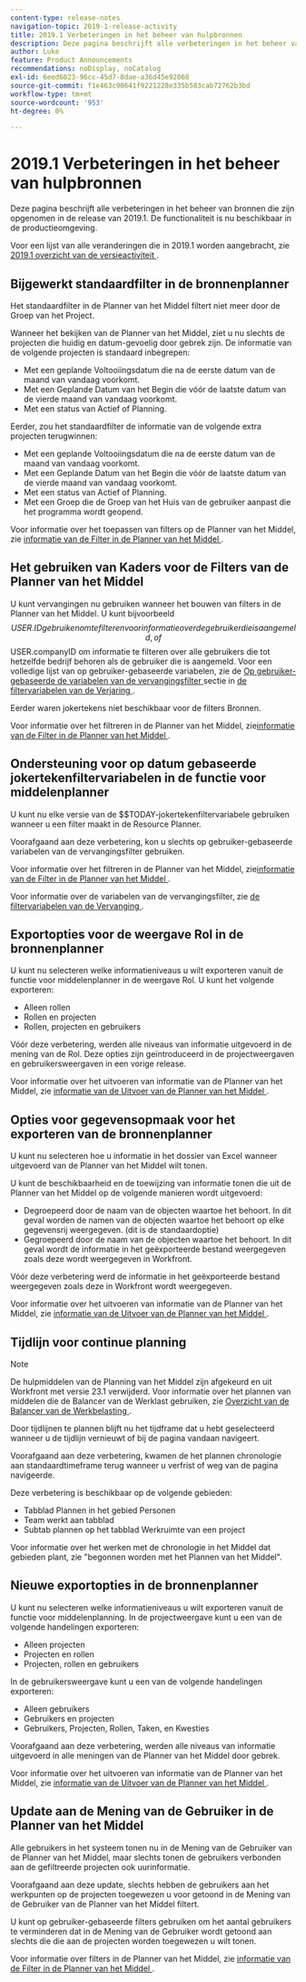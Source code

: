 ```yaml
---
content-type: release-notes
navigation-topic: 2019-1-release-activity
title: 2019.1 Verbeteringen in het beheer van hulpbronnen
description: Deze pagina beschrijft alle verbeteringen in het beheer van bronnen die zijn opgenomen in de release van 2019.1. De functionaliteit is nu beschikbaar in de productieomgeving.
author: Luke
feature: Product Announcements
recommendations: noDisplay, noCatalog
exl-id: 6eed6023-96cc-45d7-8dae-a36d45e92068
source-git-commit: f1e463c90641f9221228e335b583cab72762b3bd
workflow-type: tm+mt
source-wordcount: '953'
ht-degree: 0%

---
```


# 2019.1 Verbeteringen in het beheer van hulpbronnen

Deze pagina beschrijft alle verbeteringen in het beheer van bronnen die zijn opgenomen in de release van 2019.1. De functionaliteit is nu beschikbaar in de productieomgeving.

Voor een lijst van alle veranderingen die in 2019.1 worden aangebracht, zie [&#x200B; 2019.1 overzicht van de versieactiviteit &#x200B;](../../../../product-announcements/product-releases/quarterly-release-archive/2019.1-release-activity/2019-1-release-activity-overview.md).

## Bijgewerkt standaardfilter in de bronnenplanner

Het standaardfilter in de Planner van het Middel filtert niet meer door de Groep van het Project.

Wanneer het bekijken van de Planner van het Middel, ziet u nu slechts de projecten die huidig en datum-gevoelig door gebrek zijn. De informatie van de volgende projecten is standaard inbegrepen:

* Met een geplande Voltooiingsdatum die na de eerste datum van de maand van vandaag voorkomt.
* Met een Geplande Datum van het Begin die vóór de laatste datum van de vierde maand van vandaag voorkomt.
* Met een status van Actief of Planning.

Eerder, zou het standaardfilter de informatie van de volgende extra projecten terugwinnen:

* Met een geplande Voltooiingsdatum die na de eerste datum van de maand van vandaag voorkomt.
* Met een Geplande Datum van het Begin die vóór de laatste datum van de vierde maand van vandaag voorkomt.
* Met een status van Actief of Planning.
* Met een Groep die de Groep van het Huis van de gebruiker aanpast die het programma wordt geopend.

Voor informatie over het toepassen van filters op de Planner van het Middel, zie [&#x200B; informatie van de Filter in de Planner van het Middel &#x200B;](../../../../resource-mgmt/resource-planning/filter-resource-planner.md).

## Het gebruiken van Kaders voor de Filters van de Planner van het Middel

U kunt vervangingen nu gebruiken wanneer het bouwen van filters in de Planner van het Middel. U kunt bijvoorbeeld $$USER.ID gebruiken om te filteren voor informatie over de gebruiker die is aangemeld, of $$USER.companyID om informatie te filteren over alle gebruikers die tot hetzelfde bedrijf behoren als de gebruiker die is aangemeld. Voor een volledige lijst van op gebruiker-gebaseerde variabelen, zie de [&#x200B; Op gebruiker-gebaseerde de variabelen van de vervangingsfilter &#x200B;](../../../../reports-and-dashboards/reports/reporting-elements/understand-wildcard-filter-variables.md#user-based-variables) sectie in [&#x200B; de filtervariabelen van de Verjaring &#x200B;](../../../../reports-and-dashboards/reports/reporting-elements/understand-wildcard-filter-variables.md).

Eerder waren jokertekens niet beschikbaar voor de filters Bronnen.

Voor informatie over het filtreren in de Planner van het Middel, zie [&#x200B; informatie van de Filter in de Planner van het Middel &#x200B;](../../../../resource-mgmt/resource-planning/filter-resource-planner.md).

<!--
<iframe class="mt-media" src="assets/290697527?title=0&byline=0&portrait=0" width="640px" height="360px" frameborder="0" allowfullscreen></iframe>
-->

## Ondersteuning voor op datum gebaseerde jokertekenfiltervariabelen in de functie voor middelenplanner

U kunt nu elke versie van de $$TODAY-jokertekenfiltervariabele gebruiken wanneer u een filter maakt in de Resource Planner.

Voorafgaand aan deze verbetering, kon u slechts op gebruiker-gebaseerde variabelen van de vervangingsfilter gebruiken.

Voor informatie over het filtreren in de Planner van het Middel, zie [&#x200B; informatie van de Filter in de Planner van het Middel &#x200B;](../../../../resource-mgmt/resource-planning/filter-resource-planner.md).

Voor informatie over de variabelen van de vervangingsfilter, zie [&#x200B; de filtervariabelen van de Vervanging &#x200B;](../../../../reports-and-dashboards/reports/reporting-elements/understand-wildcard-filter-variables.md).

## Exportopties voor de weergave Rol in de bronnenplanner

U kunt nu selecteren welke informatieniveaus u wilt exporteren vanuit de functie voor middelenplanner in de weergave Rol. U kunt het volgende exporteren:

* Alleen rollen
* Rollen en projecten
* Rollen, projecten en gebruikers

Vóór deze verbetering, werden alle niveaus van informatie uitgevoerd in de mening van de Rol. Deze opties zijn geïntroduceerd in de projectweergaven en gebruikersweergaven in een vorige release.

Voor informatie over het uitvoeren van informatie van de Planner van het Middel, zie [&#x200B; informatie van de Uitvoer van de Planner van het Middel &#x200B;](../../../../resource-mgmt/resource-planning/export-resource-planner.md).

## Opties voor gegevensopmaak voor het exporteren van de bronnenplanner

U kunt nu selecteren hoe u informatie in het dossier van Excel wanneer uitgevoerd van de Planner van het Middel wilt tonen.

U kunt de beschikbaarheid en de toewijzing van informatie tonen die uit de Planner van het Middel op de volgende manieren wordt uitgevoerd:

* Degroepeerd door de naam van de objecten waartoe het behoort. In dit geval worden de namen van de objecten waartoe het behoort op elke gegevensrij weergegeven. (dit is de standaardoptie)
* Gegroepeerd door de naam van de objecten waartoe het behoort. In dit geval wordt de informatie in het geëxporteerde bestand weergegeven zoals deze wordt weergegeven in Workfront.

Vóór deze verbetering werd de informatie in het geëxporteerde bestand weergegeven zoals deze in Workfront wordt weergegeven.

Voor informatie over het uitvoeren van informatie van de Planner van het Middel, zie [&#x200B; informatie van de Uitvoer van de Planner van het Middel &#x200B;](../../../../resource-mgmt/resource-planning/export-resource-planner.md).

## Tijdlijn voor continue planning

>[!NOTE]
>
>De hulpmiddelen van de Planning van het Middel zijn afgekeurd en uit Workfront met versie 23.1 verwijderd. Voor informatie over het plannen van middelen die de Balancer van de Werklast gebruiken, zie [&#x200B; Overzicht van de Balancer van de Werkbelasting &#x200B;](../../../../resource-mgmt/workload-balancer/overview-workload-balancer.md).

Door tijdlijnen te plannen blijft nu het tijdframe dat u hebt geselecteerd wanneer u de tijdlijn vernieuwt of bij de pagina vandaan navigeert.

Voorafgaand aan deze verbetering, kwamen de het plannen chronologie aan standaardtimeframe terug wanneer u verfrist of weg van de pagina navigeerde.

Deze verbetering is beschikbaar op de volgende gebieden:

* Tabblad Plannen in het gebied Personen
* Team werkt aan tabblad
* Subtab plannen op het tabblad Werkruimte van een project

Voor informatie over het werken met de chronologie in het Middel dat gebieden plant, zie &quot;begonnen worden met het Plannen van het Middel&quot;.

## Nieuwe exportopties in de bronnenplanner

U kunt nu selecteren welke informatieniveaus u wilt exporteren vanuit de functie voor middelenplanning. In de projectweergave kunt u een van de volgende handelingen exporteren:

* Alleen projecten
* Projecten en rollen
* Projecten, rollen en gebruikers

In de gebruikersweergave kunt u een van de volgende handelingen exporteren:

* Alleen gebruikers
* Gebruikers en projecten
* Gebruikers, Projecten, Rollen, Taken, en Kwesties

Voorafgaand aan deze verbetering, werden alle niveaus van informatie uitgevoerd in alle meningen van de Planner van het Middel door gebrek.

Voor informatie over het uitvoeren van informatie van de Planner van het Middel, zie [&#x200B; informatie van de Uitvoer van de Planner van het Middel &#x200B;](../../../../resource-mgmt/resource-planning/export-resource-planner.md).

## Update aan de Mening van de Gebruiker in de Planner van het Middel

Alle gebruikers in het systeem tonen nu in de Mening van de Gebruiker van de Planner van het Middel, maar slechts tonen de gebruikers verbonden aan de gefiltreerde projecten ook uurinformatie.

Voorafgaand aan deze update, slechts hebben de gebruikers aan het werkpunten op de projecten toegewezen u voor getoond in de Mening van de Gebruiker van de Planner van het Middel filtert.

U kunt op gebruiker-gebaseerde filters gebruiken om het aantal gebruikers te verminderen dat in de Mening van de Gebruiker wordt getoond aan slechts die die aan de projecten worden toegewezen u wilt tonen.

Voor informatie over filters in de Planner van het Middel, zie [&#x200B; informatie van de Filter in de Planner van het Middel &#x200B;](../../../../resource-mgmt/resource-planning/filter-resource-planner.md).
